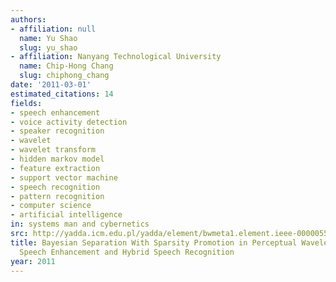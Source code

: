 ```yaml
---
authors:
- affiliation: null
  name: Yu Shao
  slug: yu_shao
- affiliation: Nanyang Technological University
  name: Chip-Hong Chang
  slug: chiphong_chang
date: '2011-03-01'
estimated_citations: 14
fields:
- speech enhancement
- voice activity detection
- speaker recognition
- wavelet
- wavelet transform
- hidden markov model
- feature extraction
- support vector machine
- speech recognition
- pattern recognition
- computer science
- artificial intelligence
in: systems man and cybernetics
src: http://yadda.icm.edu.pl/yadda/element/bwmeta1.element.ieee-000005599309
title: Bayesian Separation With Sparsity Promotion in Perceptual Wavelet Domain for
  Speech Enhancement and Hybrid Speech Recognition
year: 2011
---
```

